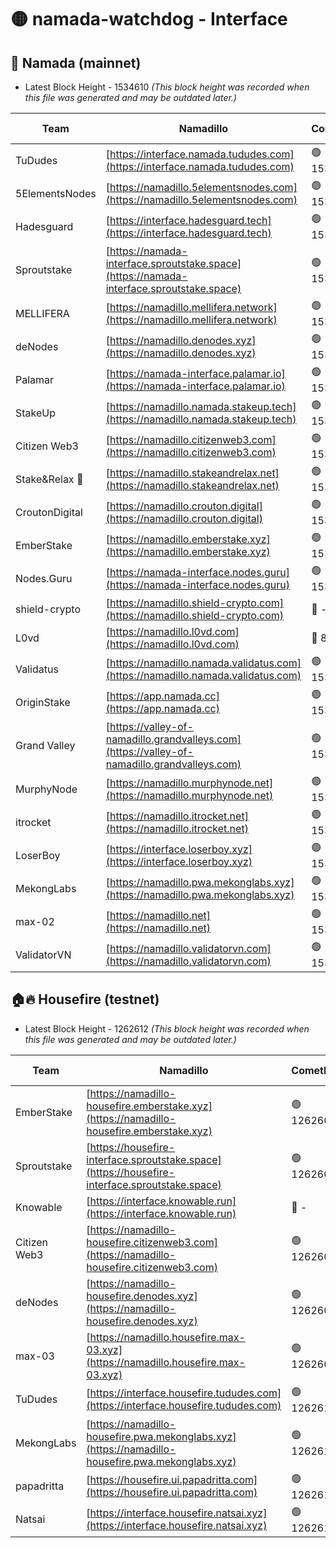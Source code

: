 # 🟡 namada-watchdog - Interface

## 🚀 Namada (mainnet)
- Latest Block Height - 1534610 *(This block height was recorded when this file was generated and may be outdated later.)*

| Team | Namadillo | CometBFT | Indexer | MASP Indexer |
|-|-|-|-|-|
| TuDudes | [https://interface.namada.tududes.com](https://interface.namada.tududes.com) | 🟢 1534576 | 🟢 1534576 | 🟢 1534575 |
| 5ElementsNodes | [https://namadillo.5elementsnodes.com](https://namadillo.5elementsnodes.com) | 🟢 1534576 | 🟢 1534576 | 🟢 1534576 |
| Hadesguard | [https://interface.hadesguard.tech](https://interface.hadesguard.tech) | 🟢 1534577 | 🟢 1534577 | 🟢 1534577 |
| Sproutstake | [https://namada-interface.sproutstake.space](https://namada-interface.sproutstake.space) | 🟢 1534578 | 🟢 1534578 | 🟢 1534578 |
| MELLIFERA | [https://namadillo.mellifera.network](https://namadillo.mellifera.network) | 🟢 1534579 | 🟢 1534579 | 🟢 1534579 |
| deNodes | [https://namadillo.denodes.xyz](https://namadillo.denodes.xyz) | 🟢 1534580 | 🟢 1534580 | 🟢 1534580 |
| Palamar | [https://namada-interface.palamar.io](https://namada-interface.palamar.io) | 🟢 1534581 | 🔴 - | 🔴 - |
| StakeUp | [https://namadillo.namada.stakeup.tech](https://namadillo.namada.stakeup.tech) | 🟢 1534585 | 🟢 1534585 | 🟢 1534586 |
| Citizen Web3 | [https://namadillo.citizenweb3.com](https://namadillo.citizenweb3.com) | 🟢 1534586 | 🟢 1534586 | 🟢 1534586 |
| Stake&Relax 🦥 | [https://namadillo.stakeandrelax.net](https://namadillo.stakeandrelax.net) | 🟢 1534587 | 🟢 1534587 | 🟢 1534587 |
| CroutonDigital | [https://namadillo.crouton.digital](https://namadillo.crouton.digital) | 🟢 1534588 | 🔴 1338918 | 🟢 1534588 |
| EmberStake | [https://namadillo.emberstake.xyz](https://namadillo.emberstake.xyz) | 🟢 1534589 | 🟢 1534589 | 🟢 1534589 |
| Nodes.Guru | [https://namada-interface.nodes.guru](https://namada-interface.nodes.guru) | 🟢 1534590 | 🟢 1534590 | 🟢 1534590 |
| shield-crypto | [https://namadillo.shield-crypto.com](https://namadillo.shield-crypto.com) | 🔴 - | 🔴 - | 🔴 - |
| L0vd | [https://namadillo.l0vd.com](https://namadillo.l0vd.com) | 🔴 894059 | 🔴 1303366 | 🔴 894059 |
| Validatus | [https://namadillo.namada.validatus.com](https://namadillo.namada.validatus.com) | 🟢 1534604 | 🔴 1338199 | 🟢 1534604 |
| OriginStake | [https://app.namada.cc](https://app.namada.cc) | 🟢 1534605 | 🟢 1534605 | 🟢 1534605 |
| Grand Valley | [https://valley-of-namadillo.grandvalleys.com](https://valley-of-namadillo.grandvalleys.com) | 🟢 1534605 | 🟢 1534605 | 🟢 1534605 |
| MurphyNode | [https://namadillo.murphynode.net](https://namadillo.murphynode.net) | 🟢 1534606 | 🟢 1534606 | 🔴 - |
| itrocket | [https://namadillo.itrocket.net](https://namadillo.itrocket.net) | 🟢 1534607 | 🟢 1534607 | 🔴 1502483 |
| LoserBoy | [https://interface.loserboy.xyz](https://interface.loserboy.xyz) | 🟢 1534608 | 🟢 1534607 | 🔴 - |
| MekongLabs | [https://namadillo.pwa.mekonglabs.xyz](https://namadillo.pwa.mekonglabs.xyz) | 🟢 1534608 | 🟢 1534608 | 🟢 1534608 |
| max-02 | [https://namadillo.net](https://namadillo.net) | 🟢 1534610 | 🟢 1534609 | 🟢 1534610 |
| ValidatorVN | [https://namadillo.validatorvn.com](https://namadillo.validatorvn.com) | 🟢 1534610 | 🟢 1534610 | 🟢 1534610 |

## 🏠🔥 Housefire (testnet)
- Latest Block Height - 1262612 *(This block height was recorded when this file was generated and may be outdated later.)*

| Team | Namadillo | CometBFT | Indexer | MASP Indexer |
|-|-|-|-|-|
| EmberStake | [https://namadillo-housefire.emberstake.xyz](https://namadillo-housefire.emberstake.xyz) | 🟢 1262603 | 🟢 1262603 | 🔴 1083022 |
| Sproutstake | [https://housefire-interface.sproutstake.space](https://housefire-interface.sproutstake.space) | 🟢 1262604 | 🟢 1262604 | 🟢 1262604 |
| Knowable | [https://interface.knowable.run](https://interface.knowable.run) | 🔴 - | 🔴 - | 🔴 - |
| Citizen Web3 | [https://namadillo-housefire.citizenweb3.com](https://namadillo-housefire.citizenweb3.com) | 🟢 1262605 | 🔴 1162824 | 🔴 - |
| deNodes | [https://namadillo-housefire.denodes.xyz](https://namadillo-housefire.denodes.xyz) | 🟢 1262607 | 🟢 1262607 | 🟢 1262607 |
| max-03 | [https://namadillo.housefire.max-03.xyz](https://namadillo.housefire.max-03.xyz) | 🟢 1262609 | 🟢 1262609 | 🟢 1262609 |
| TuDudes | [https://interface.housefire.tududes.com](https://interface.housefire.tududes.com) | 🟢 1262610 | 🟢 1262610 | 🟢 1262610 |
| MekongLabs | [https://namadillo-housefire.pwa.mekonglabs.xyz](https://namadillo-housefire.pwa.mekonglabs.xyz) | 🟢 1262610 | 🟢 1262610 | 🔴 1083022 |
| papadritta | [https://housefire.ui.papadritta.com](https://housefire.ui.papadritta.com) | 🟢 1262611 | 🟢 1262611 | 🟢 1262611 |
| Natsai | [https://interface.housefire.natsai.xyz](https://interface.housefire.natsai.xyz) | 🟢 1262612 | 🟢 1262612 | 🟢 1262612 |

